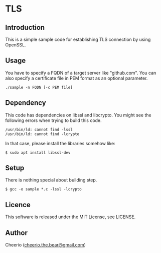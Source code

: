 # TLS

## Introduction

This is a simple sample code for establishing TLS connection by using OpenSSL.

## Usage

You have to specify a FQDN of a target server like "github.com". You can also specify a certificate file in PEM format as an optional parameter.

```
./sample -n FQDN [-c PEM file]
```

## Dependency

This code has dependencies on libssl and libcrypto. You might see the following errors when trying to build this code.

```
/usr/bin/ld: cannot find -lssl
/usr/bin/ld: cannot find -lcrypto
```

In that case, please install the libraries somehow like:

```
$ sudo apt install libssl-dev
```

## Setup

There is nothing special about building step.

```
$ gcc -o sample *.c -lssl -lcrypto
```

## Licence

This software is released under the MIT License, see LICENSE.

## Author

Cheerio (cheerio.the.bear@gmail.com)
